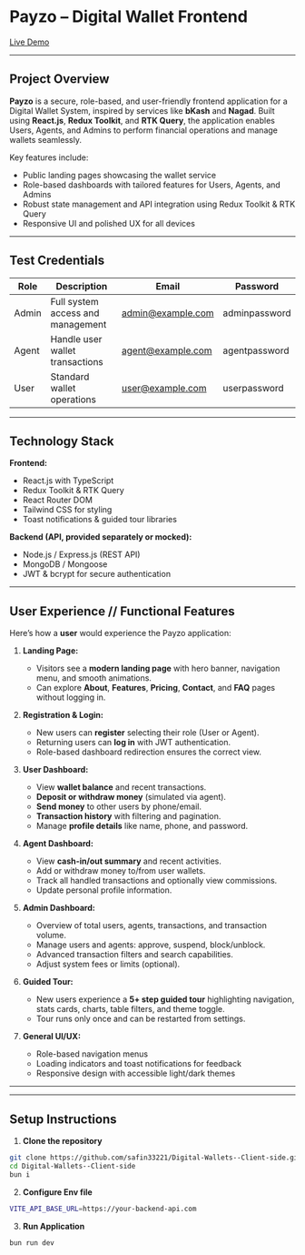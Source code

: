 # Payzo – Digital Wallet Frontend

[Live Demo](https://digital-wallet-frontend-jkikd6302.vercel.app/)

---

## Project Overview

**Payzo** is a secure, role-based, and user-friendly frontend application for a Digital Wallet System, inspired by services like **bKash** and **Nagad**. Built using **React.js**, **Redux Toolkit**, and **RTK Query**, the application enables Users, Agents, and Admins to perform financial operations and manage wallets seamlessly.

Key features include:

- Public landing pages showcasing the wallet service  
- Role-based dashboards with tailored features for Users, Agents, and Admins  
- Robust state management and API integration using Redux Toolkit & RTK Query  
- Responsive UI and polished UX for all devices  

---

## Test Credentials

| Role   | Description                         | Email                 | Password       |
|--------|-------------------------------------|----------------------|----------------|
| Admin  | Full system access and management    | admin@example.com     | adminpassword  |
| Agent  | Handle user wallet transactions      | agent@example.com     | agentpassword  |
| User   | Standard wallet operations           | user@example.com      | userpassword   |

---

## Technology Stack

**Frontend:**

- React.js with TypeScript  
- Redux Toolkit & RTK Query  
- React Router DOM  
- Tailwind CSS for styling  
- Toast notifications & guided tour libraries  

**Backend (API, provided separately or mocked):**

- Node.js / Express.js (REST API)  
- MongoDB / Mongoose  
- JWT & bcrypt for secure authentication  

---


## User Experience // Functional Features

Here’s how a **user** would experience the Payzo application:

1. **Landing Page:**  
   - Visitors see a **modern landing page** with hero banner, navigation menu, and smooth animations.  
   - Can explore **About**, **Features**, **Pricing**, **Contact**, and **FAQ** pages without logging in.  

2. **Registration & Login:**  
   - New users can **register** selecting their role (User or Agent).  
   - Returning users can **log in** with JWT authentication.  
   - Role-based dashboard redirection ensures the correct view.  

3. **User Dashboard:**  
   - View **wallet balance** and recent transactions.  
   - **Deposit or withdraw money** (simulated via agent).  
   - **Send money** to other users by phone/email.  
   - **Transaction history** with filtering and pagination.  
   - Manage **profile details** like name, phone, and password.  

4. **Agent Dashboard:**  
   - View **cash-in/out summary** and recent activities.  
   - Add or withdraw money to/from user wallets.  
   - Track all handled transactions and optionally view commissions.  
   - Update personal profile information.  

5. **Admin Dashboard:**  
   - Overview of total users, agents, transactions, and transaction volume.  
   - Manage users and agents: approve, suspend, block/unblock.  
   - Advanced transaction filters and search capabilities.  
   - Adjust system fees or limits (optional).  

6. **Guided Tour:**  
   - New users experience a **5+ step guided tour** highlighting navigation, stats cards, charts, table filters, and theme toggle.  
   - Tour runs only once and can be restarted from settings.  

7. **General UI/UX:**  
   - Role-based navigation menus  
   - Loading indicators and toast notifications for feedback  
   - Responsive design with accessible light/dark themes  

---





---

## Setup Instructions

1. **Clone the repository**  

```bash
git clone https://github.com/safin33221/Digital-Wallets--Client-side.git
cd Digital-Wallets--Client-side
bun i

```

2. **Configure Env file**  

```bash
VITE_API_BASE_URL=https://your-backend-api.com
```

3. **Run Application**  

```bash
bun run dev
```
